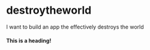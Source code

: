 # destroytheworld
I want to build an app the effectively destroys the world

#### This is a heading!
